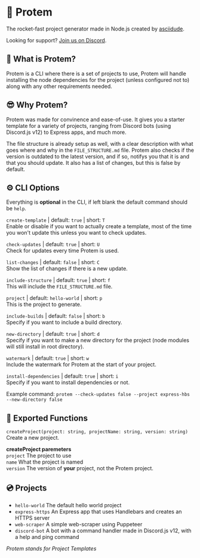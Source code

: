# :rocket: Protem

The rocket-fast project generator made in Node.js created by [asciidude](https://www.github.com/asciidude).

Looking for support? [Join us on Discord](https://discord.gg/NBxHE5UyTD).

## :thinking:  What is Protem?
Protem is a CLI where there is a set of projects to use, Protem will handle installing the node dependencies for the project (unless configured not to) along with any other requirements needed.

## :sunglasses: Why Protem?
Protem was made for convinence and ease-of-use. It gives you a starter template for a variety of projects, ranging from Discord bots (using Discord.js v12) to Express apps, and much more.

The file structure is already setup as well, with a clear description with what goes where and why in the `FILE_STRUCTURE.md` file. Protem also checks if the version is outdated to the latest version, and if so, notifys you that it is and that you should update. It also has a list of changes, but this is false by default.

## :gear: CLI Options
Everything is <b>optional</b> in the CLI, if left blank the default command should be `help`.

`create-template` | default: `true` | short: `T`\
Enable or disable if you want to actually create a template, most of the time you won't update this unless you want to check updates.

`check-updates` | default: `true` | short: `U`\
Check for updates every time Protem is used.

`list-changes` | default: `false` | short: `C`\
Show the list of changes if there is a new update.

`include-structure` | default: `true` | short: `f`\
This will include the `FILE_STRUCTURE.md` file.

`project` | default: `hello-world` | short: `p`\
This is the project to generate.

`include-builds` | default: `false` | short: `b`\
Specify if you want to include a build directory.

`new-directory` | default: `true` | short: `d`\
Specify if you want to make a new directory for the project (node modules will still install in root directory).

`watermark` | default: `true` | short: `w`\
Include the watermark for Protem at the start of your project.

`install-dependencies` | default: `true` | short: `i`\
Specify if you want to install dependencies or not.

Example command: `protem --check-updates false --project express-hbs --new-directory false`

## :robot: Exported Functions
`createProject(project: string, projectName: string, version: string)` Create a new project.

<b>createProject paremeters</b>\
`project` The project to use\
`name` What the project is named\
`version` The version of <b>your</b> project, not the Protem project.

## :cd: Projects

* `hello-world` The default hello world project
* `express-https` An Express app that uses Handlebars and creates an HTTPS server
* `web-scraper` A simple web-scraper using Puppeteer
* `discord-bot` A bot with a command handler made in Discord.js v12, with a help and ping command

<i>Protem stands for Project Templates</i>